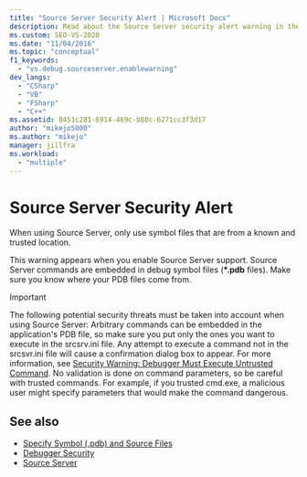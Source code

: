 ```yaml
---
title: "Source Server Security Alert | Microsoft Docs"
description: Read about the Source Server security alert warning in the Visual Studio debugger. Be aware of potential security threats when using Source Server.
ms.custom: SEO-VS-2020
ms.date: "11/04/2016"
ms.topic: "conceptual"
f1_keywords:
  - "vs.debug.sourceserver.enablewarning"
dev_langs:
  - "CSharp"
  - "VB"
  - "FSharp"
  - "C++"
ms.assetid: 8451c281-6914-469c-b80c-6271cc3f3d17
author: "mikejo5000"
ms.author: "mikejo"
manager: jillfra
ms.workload:
  - "multiple"
---
```

# Source Server Security Alert
When using Source Server, only use symbol files that are from a known and trusted location.

 This warning appears when you enable Source Server support. Source Server commands are embedded in debug symbol files (**\*.pdb** files). Make sure you know where your PDB files come from.

> [!IMPORTANT]
> The following potential security threats must be taken into account when using Source Server: Arbitrary commands can be embedded in the application's PDB file, so make sure you put only the ones you want to execute in the srcsrv.ini file. Any attempt to execute a command not in the srcsvr.ini file will cause a confirmation dialog box to appear. For more information, see [Security Warning: Debugger Must Execute Untrusted Command](../debugger/security-warning-debugger-must-execute-untrusted-command.md). No validation is done on command parameters, so be careful with trusted commands. For example, if you trusted cmd.exe, a malicious user might specify parameters that would make the command dangerous.

## See also
- [Specify Symbol (.pdb) and Source Files](../debugger/specify-symbol-dot-pdb-and-source-files-in-the-visual-studio-debugger.md)
- [Debugger Security](../debugger/debugger-security.md)
- [Source Server](/windows/desktop/Debug/source-server-and-source-indexing)

